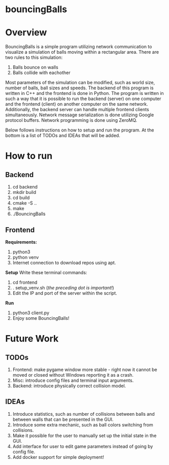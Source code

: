# bouncingBalls

Overview
===================================================

BouncingBalls is a simple program utilizing network communication to visualize a simulation of balls
moving within a rectangular area. There are two rules to this simulation:  

1. Balls bounce on walls
2. Balls collide with eachother

Most parameters of the simulation can be modified, such as world size, number of balls, ball sizes and speeds. 
The backend of this program is written in C++ and the frontend is done in Python. The program is written in 
such a way that it is possible to run the backend (server) on one computer and the frontend (client) on 
another computer on the same network. Additionally, the backend server can handle multiple frontend clients simultaneously.
Network message serialization is done utilizing Google protocol buffers. Network programming is done using ZeroMQ.

Below follows instructions on how to setup and run the program. At the bottom is a list of TODOs and IDEAs that will be added.

How to run
===================================================

Backend  
---------------------------------------------------
1. cd backend
2. mkdir build
3. cd build
4. cmake -S ..
5. make
6. ./BouncingBalls

Frontend  
---------------------------------------------------

**Requirements:**
1. python3
2. python venv
3. Internet connection to download repos using apt.

**Setup**
Write these terminal commands:
1. cd frontend
2. . setup_venv.sh (*the preceding dot is important!*)
3. Edit the IP and port of the server within the script.

**Run**
1. python3 client.py
2. Enjoy some BouncingBalls!

Future Work
===================================================

TODOs
---------------------------------------------------

1. Frontend: make pygame window more stable - right now it cannot be moved or closed without Windows reporting 
it as a crash.
2. Misc: introduce config files and terminal input arguments.
3. Backend: introduce physically correct collision model.

IDEAs
---------------------------------------------------

1. Introduce statistics, such as number of collisions between balls and between walls that can be presented
in the GUI.
2. Introduce some extra mechanic, such as ball colors switching from collisions.
3. Make it possible for the user to manually set up the initial state in the GUI.
4. Add interface for user to edit game parameters instead of going by config file.
5. Add docker support for simple deployment!
